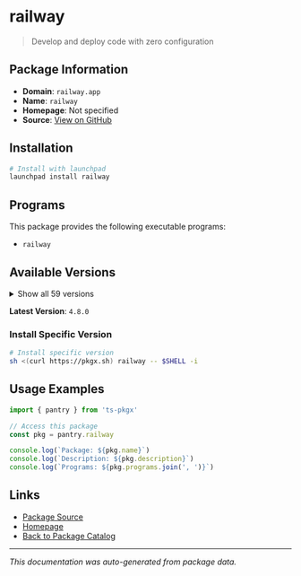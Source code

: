 # railway

> Develop and deploy code with zero configuration

## Package Information

- **Domain**: `railway.app`
- **Name**: `railway`
- **Homepage**: Not specified
- **Source**: [View on GitHub](https://github.com/pkgxdev/pantry/tree/main/projects/railway.app/package.yml)

## Installation

```bash
# Install with launchpad
launchpad install railway
```

## Programs

This package provides the following executable programs:

- `railway`

## Available Versions

<details>
<summary>Show all 59 versions</summary>

- `4.8.0`, `4.7.3`, `4.6.3`, `4.6.1`, `4.6.0`
- `4.5.6`, `4.5.5`, `4.5.4`, `4.5.3`, `4.5.2`
- `4.5.1`, `4.5.0`, `4.4.1`, `4.4.0`, `4.3.0`
- `4.2.0`, `4.1.0`, `4.0.1`, `4.0.0`, `3.23.0`
- `3.22.2`, `3.22.0`, `3.21.0`, `3.20.2`, `3.20.1`
- `3.20.0`, `3.19.1`, `3.19.0`, `3.18.0`, `3.17.10`
- `3.17.9`, `3.17.8`, `3.17.7`, `3.17.6`, `3.17.1`
- `3.17.0`, `3.15.3`, `3.15.2`, `3.15.1`, `3.14.1`
- `3.14.0`, `3.13.0`, `3.12.2`, `3.12.1`, `3.12.0`
- `3.11.4`, `3.11.2`, `3.11.1`, `3.11.0`, `3.10.0`
- `3.9.3`, `3.9.0`, `3.8.2`, `3.8.1`, `3.8.0`
- `3.7.2`, `3.7.0`, `3.6.0`, `3.5.2`

</details>

**Latest Version**: `4.8.0`

### Install Specific Version

```bash
# Install specific version
sh <(curl https://pkgx.sh) railway -- $SHELL -i
```

## Usage Examples

```typescript
import { pantry } from 'ts-pkgx'

// Access this package
const pkg = pantry.railway

console.log(`Package: ${pkg.name}`)
console.log(`Description: ${pkg.description}`)
console.log(`Programs: ${pkg.programs.join(', ')}`)
```

## Links

- [Package Source](https://github.com/pkgxdev/pantry/tree/main/projects/railway.app/package.yml)
- [Homepage](#)
- [Back to Package Catalog](../../package-catalog.md)

---

*This documentation was auto-generated from package data.*
